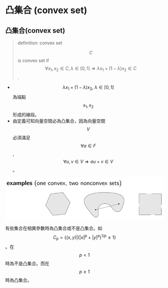# 凸集合 \(convex set\)

## 凸集合\(convex set\)

> definition: convex set
>
>  $$C$$ is convex set if $$\forall x_1, x_2 \in C, \lambda \in [0,1] \Rightarrow \lambda x_1 + (1-\lambda) x_2 \in C$$.

* $$\lambda x_1 + (1-\lambda) x_2,\ \lambda \in [0,1]$$ 為端點 $$x_1, x_2$$形成的線段。
* 由定義可知向量空間必為凸集合，因為向量空間$$V$$必須滿足$$\forall a \in F$$, $$\forall u,v \in V \Rightarrow au+v \in V$$。

![&#x51F8;&#x96C6;&#x5408;&#x8207;&#x975E;&#x51F8;&#x96C6;&#x5408;](../.gitbook/assets/convex_set-min.png)

有些集合在相異參數時為凸集合或不是凸集合。如 $$ C_p = \{ (x,y) \vert (|x|^p + |y|^p)^{1/p} \leq 1 \}$$。在 $$ p < 1$$時為不是凸集合。而在$$ p \geq 1 $$時為凸集合。



